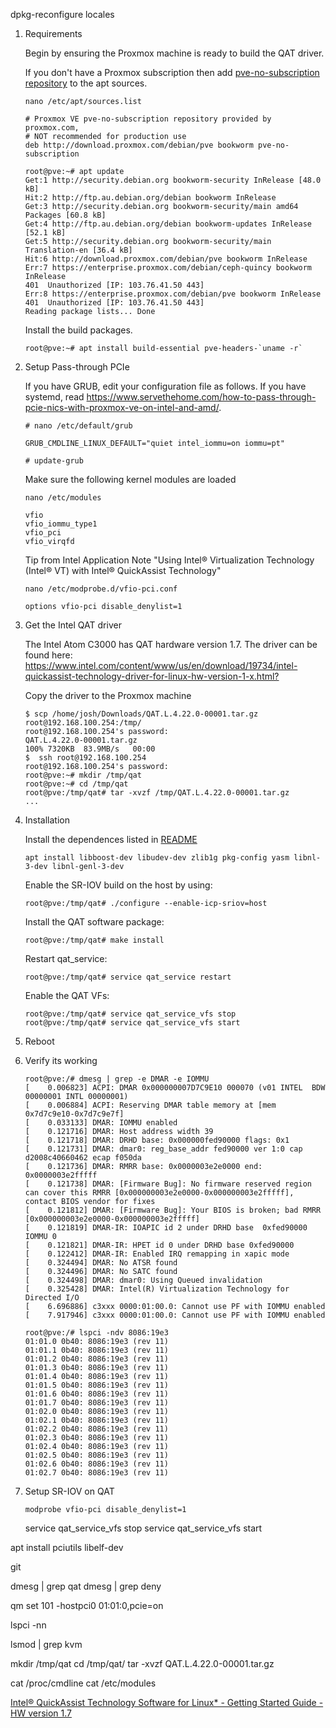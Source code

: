 


dpkg-reconfigure locales


1. Requirements

    Begin by ensuring the Proxmox machine is ready to build the QAT driver.

    If you don't have a Proxmox subscription then add [pve-no-subscription repository](https://pve.proxmox.com/wiki/Package_Repositories#sysadmin_no_subscription_repo) to the apt sources.

    ```console
    nano /etc/apt/sources.list
    ```

    ```console
    # Proxmox VE pve-no-subscription repository provided by proxmox.com,
    # NOT recommended for production use
    deb http://download.proxmox.com/debian/pve bookworm pve-no-subscription
    ```

    ```console
    root@pve:~# apt update
    Get:1 http://security.debian.org bookworm-security InRelease [48.0 kB]
    Hit:2 http://ftp.au.debian.org/debian bookworm InRelease             
    Get:3 http://security.debian.org bookworm-security/main amd64 Packages [60.8 kB]
    Get:4 http://ftp.au.debian.org/debian bookworm-updates InRelease [52.1 kB]
    Get:5 http://security.debian.org bookworm-security/main Translation-en [36.4 kB] 
    Hit:6 http://download.proxmox.com/debian/pve bookworm InRelease               
    Err:7 https://enterprise.proxmox.com/debian/ceph-quincy bookworm InRelease    
    401  Unauthorized [IP: 103.76.41.50 443]
    Err:8 https://enterprise.proxmox.com/debian/pve bookworm InRelease
    401  Unauthorized [IP: 103.76.41.50 443]
    Reading package lists... Done
    ```

    Install the build packages.

    ```console
    root@pve:~# apt install build-essential pve-headers-`uname -r`
    ```

4. Setup Pass-through PCIe

    If you have GRUB, edit your configuration file as follows. If you have systemd, read <https://www.servethehome.com/how-to-pass-through-pcie-nics-with-proxmox-ve-on-intel-and-amd/>. 

    ```console
    # nano /etc/default/grub

    GRUB_CMDLINE_LINUX_DEFAULT="quiet intel_iommu=on iommu=pt"

    # update-grub
    ```

    Make sure the following kernel modules are loaded

    ```console
    nano /etc/modules

    vfio
    vfio_iommu_type1
    vfio_pci
    vfio_virqfd
    ```

    Tip from Intel Application Note "Using Intel® Virtualization Technology (Intel® VT) with Intel® QuickAssist Technology"
    
    ```console
    nano /etc/modprobe.d/vfio-pci.conf

    options vfio-pci disable_denylist=1
    ```

3. Get the Intel QAT driver

    The Intel Atom C3000 has QAT hardware version 1.7. The driver can be found here:
    <https://www.intel.com/content/www/us/en/download/19734/intel-quickassist-technology-driver-for-linux-hw-version-1-x.html?>

    Copy the driver to the Proxmox machine

    ```
    $ scp /home/josh/Downloads/QAT.L.4.22.0-00001.tar.gz   root@192.168.100.254:/tmp/
    root@192.168.100.254's password: 
    QAT.L.4.22.0-00001.tar.gz                                                     100% 7320KB  83.9MB/s   00:00  
    $  ssh root@192.168.100.254
    root@192.168.100.254's password: 
    root@pve:~# mkdir /tmp/qat
    root@pve:~# cd /tmp/qat
    root@pve:/tmp/qat# tar -xvzf /tmp/QAT.L.4.22.0-00001.tar.gz
    ...
    ```

2. Installation
   
    Install the dependences listed in [README](https://downloadmirror.intel.com/780675/README_QAT.L.4.22.0-00001.txt)

    ```console
    apt install libboost-dev libudev-dev zlib1g pkg-config yasm libnl-3-dev libnl-genl-3-dev
    ```

    Enable the SR-IOV build on the host by using:
    ```console
    root@pve:/tmp/qat# ./configure --enable-icp-sriov=host
    ```

    Install the QAT software package:

    ```console
    root@pve:/tmp/qat# make install
    ```

    Restart qat_service:

    ```console
    root@pve:/tmp/qat# service qat_service restart
    ```

    Enable the QAT VFs:

    ```console
    root@pve:/tmp/qat# service qat_service_vfs stop
    root@pve:/tmp/qat# service qat_service_vfs start
    ```

7. Reboot

8. Verify its working

    ```console
    root@pve:/# dmesg | grep -e DMAR -e IOMMU
    [    0.006823] ACPI: DMAR 0x000000007D7C9E10 000070 (v01 INTEL  BDW      00000001 INTL 00000001)
    [    0.006884] ACPI: Reserving DMAR table memory at [mem 0x7d7c9e10-0x7d7c9e7f]
    [    0.033133] DMAR: IOMMU enabled
    [    0.121716] DMAR: Host address width 39
    [    0.121718] DMAR: DRHD base: 0x000000fed90000 flags: 0x1
    [    0.121731] DMAR: dmar0: reg_base_addr fed90000 ver 1:0 cap d2008c40660462 ecap f050da
    [    0.121736] DMAR: RMRR base: 0x0000003e2e0000 end: 0x0000003e2fffff
    [    0.121738] DMAR: [Firmware Bug]: No firmware reserved region can cover this RMRR [0x000000003e2e0000-0x000000003e2fffff], contact BIOS vendor for fixes
    [    0.121812] DMAR: [Firmware Bug]: Your BIOS is broken; bad RMRR [0x000000003e2e0000-0x000000003e2fffff]
    [    0.121819] DMAR-IR: IOAPIC id 2 under DRHD base  0xfed90000 IOMMU 0
    [    0.121821] DMAR-IR: HPET id 0 under DRHD base 0xfed90000
    [    0.122412] DMAR-IR: Enabled IRQ remapping in xapic mode
    [    0.324494] DMAR: No ATSR found
    [    0.324496] DMAR: No SATC found
    [    0.324498] DMAR: dmar0: Using Queued invalidation
    [    0.325428] DMAR: Intel(R) Virtualization Technology for Directed I/O
    [    6.696886] c3xxx 0000:01:00.0: Cannot use PF with IOMMU enabled
    [    7.917946] c3xxx 0000:01:00.0: Cannot use PF with IOMMU enabled

    root@pve:/# lspci -ndv 8086:19e3
    01:01.0 0b40: 8086:19e3 (rev 11)
    01:01.1 0b40: 8086:19e3 (rev 11)
    01:01.2 0b40: 8086:19e3 (rev 11)
    01:01.3 0b40: 8086:19e3 (rev 11)
    01:01.4 0b40: 8086:19e3 (rev 11)
    01:01.5 0b40: 8086:19e3 (rev 11)
    01:01.6 0b40: 8086:19e3 (rev 11)
    01:01.7 0b40: 8086:19e3 (rev 11)
    01:02.0 0b40: 8086:19e3 (rev 11)
    01:02.1 0b40: 8086:19e3 (rev 11)
    01:02.2 0b40: 8086:19e3 (rev 11)
    01:02.3 0b40: 8086:19e3 (rev 11)
    01:02.4 0b40: 8086:19e3 (rev 11)
    01:02.5 0b40: 8086:19e3 (rev 11)
    01:02.6 0b40: 8086:19e3 (rev 11)
    01:02.7 0b40: 8086:19e3 (rev 11)
    ```


9. Setup SR-IOV on QAT

    ```console
    modprobe vfio-pci disable_denylist=1
    ```


    service qat_service_vfs stop
    service qat_service_vfs start


apt install  pciutils libelf-dev




git



dmesg | grep qat
dmesg | grep deny


qm set 101 -hostpci0 01:01:0,pcie=on

lspci -nn

lsmod | grep kvm

mkdir /tmp/qat
cd /tmp/qat/
tar -xvzf QAT.L.4.22.0-00001.tar.gz

cat /proc/cmdline
cat /etc/modules


[](https://pve.proxmox.com/wiki/PCI_Passthrough)

[Intel® QuickAssist Technology Software for Linux* - Getting Started Guide - HW version 1.7](https://cdrdv2.intel.com/v1/dl/getContent/710059)
